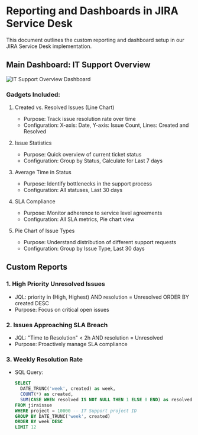# Reporting and Dashboards in JIRA Service Desk

This document outlines the custom reporting and dashboard setup in our JIRA Service Desk implementation.

## Main Dashboard: IT Support Overview

![IT Support Overview Dashboard](images/it-support-dashboard.png)

### Gadgets Included:
1. Created vs. Resolved Issues (Line Chart)
   - Purpose: Track issue resolution rate over time
   - Configuration: X-axis: Date, Y-axis: Issue Count, Lines: Created and Resolved

2. Issue Statistics
   - Purpose: Quick overview of current ticket status
   - Configuration: Group by Status, Calculate for Last 7 days

3. Average Time in Status
   - Purpose: Identify bottlenecks in the support process
   - Configuration: All statuses, Last 30 days

4. SLA Compliance
   - Purpose: Monitor adherence to service level agreements
   - Configuration: All SLA metrics, Pie chart view

5. Pie Chart of Issue Types
   - Purpose: Understand distribution of different support requests
   - Configuration: Group by Issue Type, Last 30 days

## Custom Reports

### 1. High Priority Unresolved Issues
- JQL: priority in (High, Highest) AND resolution = Unresolved ORDER BY created DESC
- Purpose: Focus on critical open issues

### 2. Issues Approaching SLA Breach
- JQL: "Time to Resolution" < 2h AND resolution = Unresolved
- Purpose: Proactively manage SLA compliance

### 3. Weekly Resolution Rate
- SQL Query:
  ```sql
  SELECT 
    DATE_TRUNC('week', created) as week,
    COUNT(*) as created,
    SUM(CASE WHEN resolved IS NOT NULL THEN 1 ELSE 0 END) as resolved
  FROM jiraissue
  WHERE project = 10000 -- IT Support project ID
  GROUP BY DATE_TRUNC('week', created)
  ORDER BY week DESC
  LIMIT 12


